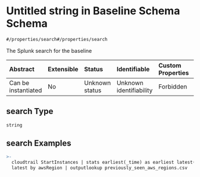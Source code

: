 # Untitled string in Baseline Schema Schema

```txt
#/properties/search#/properties/search
```

The Splunk search for the baseline

| Abstract            | Extensible | Status         | Identifiable            | Custom Properties | Additional Properties | Access Restrictions | Defined In                                                                   |
| :------------------ | :--------- | :------------- | :---------------------- | :---------------- | :-------------------- | :------------------ | :--------------------------------------------------------------------------- |
| Can be instantiated | No         | Unknown status | Unknown identifiability | Forbidden         | Allowed               | none                | [baselines.spec.json*](../../out/baselines.spec.json "open original schema") |

## search Type

`string`

## search Examples

```yaml
>-
  cloudtrail StartInstances | stats earliest(_time) as earliest latest(_time) as
  latest by awsRegion | outputlookup previously_seen_aws_regions.csv

```
